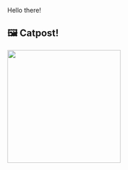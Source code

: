 Hello there!



## 🖼️ Catpost!

<sub>
    <img src="https://cdn2.thecatapi.com/images/k7wYT06Gu.false" height="256">
</sub>

